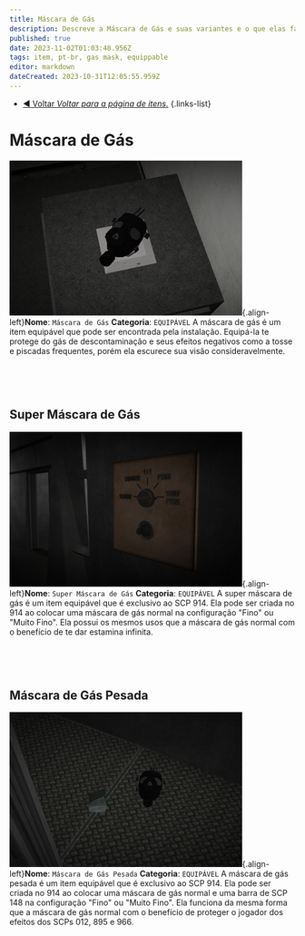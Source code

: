 ```yaml
---
title: Máscara de Gás
description: Descreve a Máscara de Gás e suas variantes e o que elas fazem no jogo.
published: true
date: 2023-11-02T01:03:48.956Z
tags: item, pt-br, gas mask, equippable
editor: markdown
dateCreated: 2023-10-31T12:05:55.959Z
---
```


- [:arrow_backward: Voltar *Voltar para a página de itens.*](/game/items#itens)
{.links-list}
# Máscara de Gás
![gasmask.wiki.png](/images/items/gasmask.wiki.png){.align-left}**Nome**: `Máscara de Gás`
**Categoria**: `EQUIPÁVEL`
A máscara de gás é um item equipável que pode ser encontrada pela
instalação. Equipá-la te protege do gás de descontaminação e seus
efeitos negativos como a tosse e piscadas frequentes, porém ela
escurece sua visão consideravelmente.
⠀

⠀
‎ 

‎ 

## Super Máscara de Gás
![gasmask.super.wiki.fixed.png](/images/items/gasmask.super.wiki.fixed.png){.align-left}**Nome**: `Super Máscara de Gás`
**Categoria**: `EQUIPÁVEL`
A super máscara de gás é um item equipável que é exclusivo ao SCP
914. Ela pode ser criada no 914 ao colocar uma máscara de gás
normal na configuração "Fino" ou "Muito Fino". Ela possui os
mesmos usos que a máscara de gás normal com o benefício de te dar
estamina infinita.

‎ 

‎ 
⠀

## Máscara de Gás Pesada
![gasmask.heavy.wiki.png](/images/items/gasmask.heavy.wiki.png){.align-left}**Nome**: `Máscara de Gás Pesada`
**Categoria**: `EQUIPÁVEL`
A máscara de gás pesada é um item equipável que é exclusivo ao SCP
914. Ela pode ser criada no 914 ao colocar uma máscara de gás
normal e uma barra de SCP 148 na configuração "Fino" ou "Muito Fino".
Ela funciona da mesma forma que a máscara de gás normal com o benefício
de proteger o jogador dos efeitos dos SCPs 012, 895 e 966.
